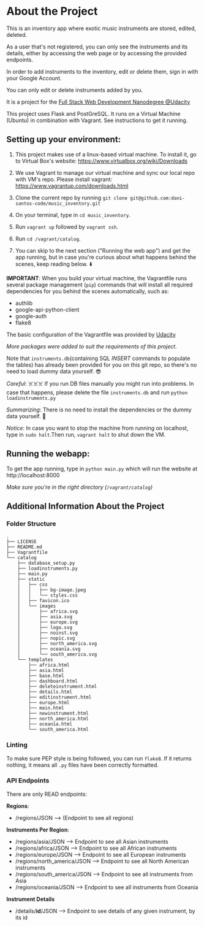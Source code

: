 # About the Project
This is an inventory app where exotic music instruments are stored, edited, deleted.

As a user that's not registered, you can only see the instruments and its details,
either by accessing the web page or by accessing the provided endpoints.

In order to add instruments to the inventory, edit or delete them, sign in with your Google Account.

You can only edit or delete instruments added by you.

It is a project for the [Full Stack Web Development
Nanodegree @Udacity](https://eu.udacity.com/course/full-stack-web-developer-nanodegree--nd004)

This project uses Flask and PostGreSQL. It runs on a Virtual Machine (Ubuntu) in combination with Vagrant. See instructions to get it running.

## Setting up your environment:

1. This project makes use of a linux-based virtual machine. To install it, go to Virtual Box's website: https://www.virtualbox.org/wiki/Downloads

2. We use Vagrant to manage our virtual machine and sync our local repo with VM's repo. Please install vagrant: https://www.vagrantup.com/downloads.html

3. Clone the current repo by running
`git clone git@github.com:dani-santos-code/music_inventory.git`

4. On your terminal, type in `cd music_inventory`.

5. Run `vagrant up` followed by `vagrant ssh`.

6. Run `cd /vagrant/catalog`.

7. You can skip to the next section ("Running the web app") and get the app running, but in case you're curious about what happens behind the scenes, keep reading below. ⬇️

**IMPORTANT**:
When you build your virtual machine, the Vagrantfile runs several package management (`pip`) commands that will install all required dependencies for you behind the scenes automatically, such as:
- authlib
- google-api-python-client
- google-auth
- flake8

The basic configuration of the Vagrantfile was provided by [Udacity](https://github.com/udacity/fullstack-nanodegree-vm)

*More packages were added to suit the requirements of this project.*

Note that `instruments.db`(containing SQL *INSERT* commands to populate the tables) has already been provided for you on this git repo, so there's no need to load dummy data yourself. 😎

*Careful*: ☠️☠️☠️ If you run DB files manually you might run into problems.
In case that happens, please delete the file `instruments.db` and run `python loadinstruments.py`

*Summarizing*: There is no need to install the dependencies or the dummy data yourself. 🔆

*Notice*:  In case you want to stop the machine from running on localhost, type in `sudo halt`.Then run, `vagrant halt` to shut down the VM.

## Running the webapp:

To get the app running, type in `python main.py` which will run the website at http://localhost:8000

*Make sure you're in the right directory (`/vagrant/catalog`)*

## Additional Information About the Project

### Folder Structure
```
.
├── LICENSE
├── README.md
├── Vagrantfile
└── catalog
    ├── database_setup.py
    ├── loadinstruments.py
    ├── main.py
    ├── static
    │   ├── css
    │   │   ├── bg-image.jpeg
    │   │   └── styles.css
    │   ├── favicon.ico
    │   └── images
    │       ├── africa.svg
    │       ├── asia.svg
    │       ├── europe.svg
    │       ├── logo.svg
    │       ├── noinst.svg
    │       ├── nopic.svg
    │       ├── north_america.svg
    │       ├── oceania.svg
    │       └── south_america.svg
    └── templates
        ├── africa.html
        ├── asia.html
        ├── base.html
        ├── dashboard.html
        ├── deleteinstrument.html
        ├── details.html
        ├── editinstrument.html
        ├── europe.html
        ├── main.html
        ├── newinstrument.html
        ├── north_america.html
        ├── oceania.html
        └── south_america.html
 ```

### Linting

To make sure PEP style is being followed, you can run `flake8`. If it returns nothing, it means all `.py` files have been correctly formatted.


### API Endpoints
There are only READ endpoints:

**Regions**:
- /regions/JSON  --> (Endpoint to see all regions)

**Instruments Per Region**:
- /regions/asia/JSON  --> Endpoint to see all Asian instruments
- /regions/africa/JSON --> Endpoint to see all African instruments
- /regions/europe/JSON --> Endpoint to see all European instruments
- /regions/north_america/JSON --> Endpoint to see all North American instruments
- /regions/south_america/JSON --> Endpoint to see all instruments from Asia
- /regions/oceania/JSON --> Endpoint to see all instruments from Oceania

**Instrument Details**
- /details/**id**/JSON --> Endpoint to see details of any given instrument, by its id
